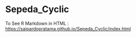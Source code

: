 # Sepeda_Cyclic

To See R Markdown in HTML : https://saipardopratama.github.io/Sepeda_Cyclic/index.html
